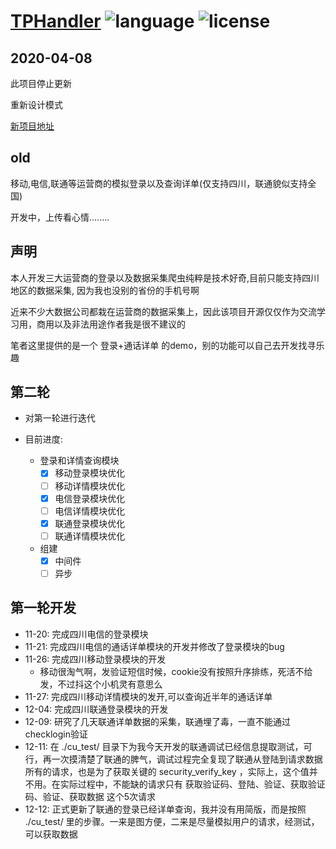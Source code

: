 # [TPHandler](https://github.com/beforeuwait/TPHandler) ![language](https://img.shields.io/badge/language-python3-green) ![license](https://img.shields.io/badge/License-MIT-blue)

## 2020-04-08

此项目停止更新

重新设计模式

[新项目地址](https://github.com/beforeuwait/TelecomCrawler)

## old

移动,电信,联通等运营商的模拟登录以及查询详单(仅支持四川，联通貌似支持全国)

开发中，上传看心情........

## 声明

本人开发三大运营商的登录以及数据采集爬虫纯粹是技术好奇,目前只能支持四川地区的数据采集, 因为我也没别的省份的手机号啊

近来不少大数据公司都栽在运营商的数据采集上，因此该项目开源仅仅作为交流学习用，商用以及非法用途作者我是很不建议的

笔者这里提供的是一个 登录+通话详单 的demo，别的功能可以自己去开发找寻乐趣

## 第二轮

- 对第一轮进行迭代

- 目前进度:
    - 登录和详情查询模块
        - [x] 移动登录模块优化
        - [ ] 移动详情模块优化
        - [x] 电信登录模块优化
        - [ ] 电信详情模块优化
        - [x] 联通登录模块优化
        - [ ] 联通详情模块优化
    - 组建
        - [x] 中间件
        - [ ] 异步

## 第一轮开发

- 11-20: 完成四川电信的登录模块
- 11-21: 完成四川电信的通话详单模块的开发并修改了登录模块的bug
- 11-26: 完成四川移动登录模块的开发
    - 移动很淘气啊，发验证短信时候，cookie没有按照升序排练，死活不给发，不过抖这个小机灵有意思么
- 11-27: 完成四川移动详情模块的发开,可以查询近半年的通话详单
- 12-04: 完成四川联通登录模块的开发
- 12-09: 研究了几天联通详单数据的采集，联通埋了毒，一直不能通过 checklogin验证
- 12-11: 在 ./cu_test/ 目录下为我今天开发的联通调试已经信息提取测试，可行，再一次摸清楚了联通的脾气，调试过程完全复现了联通从登陆到请求数据所有的请求，也是为了获取关键的 security_verify_key ，实际上，这个值并不用。在实际过程中，不能缺的请求只有 获取验证码、登陆、验证、获取验证码、验证、获取数据 这个5次请求
- 12-12: 正式更新了联通的登录已经详单查询，我并没有用简版，而是按照 ./cu_test/ 里的步骤。一来是图方便，二来是尽量模拟用户的请求，经测试，可以获取数据
